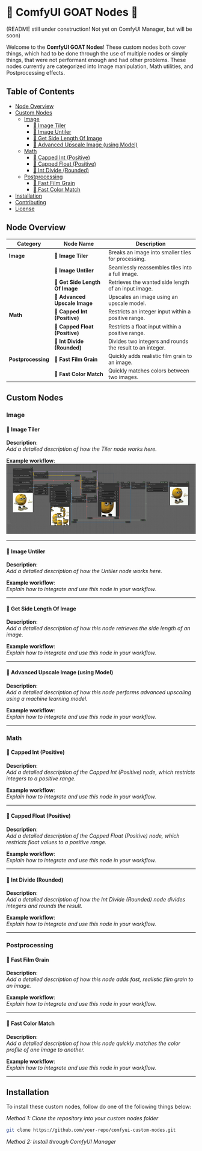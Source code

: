 # 🐐 ComfyUI GOAT Nodes 🐐

(README still under construction! Not yet on ComfyUI Manager, but will be soon)

Welcome to the **ComfyUI GOAT Nodes**! 
These custom nodes both cover things, which had to be done through the use of multiple nodes or simply things, that were not performant enough and had other problems. These nodes currently are categorized into Image manipulation, Math utilities, and Postprocessing effects.

## Table of Contents
- [Node Overview](#node-overview)
- [Custom Nodes](#custom-nodes)
  - [Image](#image)
    - [🐐 Image Tiler](#-image-tiler)
    - [🐐 Image Untiler](#-image-untiler)
    - [🐐 Get Side Length Of Image](#-get-side-length-of-image)
    - [🐐 Advanced Upscale Image (using Model)](#-advanced-upscale-image-using-model)
  - [Math](#math)
    - [🐐 Capped Int (Positive)](#-capped-int-positive)
    - [🐐 Capped Float (Positive)](#-capped-float-positive)
    - [🐐 Int Divide (Rounded)](#-int-divide-rounded)
  - [Postprocessing](#postprocessing)
    - [🐐 Fast Film Grain](#-fast-film-grain)
    - [🐐 Fast Color Match](#-fast-color-match)
- [Installation](#installation)
- [Contributing](#contributing)
- [License](#license)

## Node Overview

| Category          | Node Name                           | Description                                                   |
|-------------------|-------------------------------------|---------------------------------------------------------------|
| **Image**         | 🐐 **Image Tiler**                  | Breaks an image into smaller tiles for processing.             |
|                   | 🐐 **Image Untiler**                | Seamlessly reassembles tiles into a full image.                           |
|                   | 🐐 **Get Side Length Of Image**     | Retrieves the wanted side length of an input image.                   |
|                   | 🐐 **Advanced Upscale Image**       | Upscales an image using an upscale model.            |
| **Math**          | 🐐 **Capped Int (Positive)**        | Restricts an integer input within a positive range.            |
|                   | 🐐 **Capped Float (Positive)**      | Restricts a float input within a positive range.               |
|                   | 🐐 **Int Divide (Rounded)**         | Divides two integers and rounds the result to an integer.                    |
| **Postprocessing**| 🐐 **Fast Film Grain**              | Quickly adds realistic film grain to an image.                 |
|                   | 🐐 **Fast Color Match**             | Quickly matches colors between two images.     |

## Custom Nodes

### Image

#### 🐐 Image Tiler
**Description**:  
_Add a detailed description of how the Tiler node works here._

**Example workflow**:  
![Example workflow for the Image Tiler and Image Untiler nodes](https://raw.githubusercontent.com/AconexOfficial/ComfyUI_GOAT_Nodes/refs/heads/main/workflows/image/image_tiler_AND_image_untiler.png)


---

#### 🐐 Image Untiler
**Description**:  
_Add a detailed description of how the Untiler node works here._

**Example workflow**:  
_Explain how to integrate and use this node in your workflow._

---

#### 🐐 Get Side Length Of Image
**Description**:  
_Add a detailed description of how this node retrieves the side length of an image._

**Example workflow**:  
_Explain how to integrate and use this node in your workflow._

---

#### 🐐 Advanced Upscale Image (using Model)
**Description**:  
_Add a detailed description of how this node performs advanced upscaling using a machine learning model._

**Example workflow**:  
_Explain how to integrate and use this node in your workflow._

---

### Math

#### 🐐 Capped Int (Positive)
**Description**:  
_Add a detailed description of the Capped Int (Positive) node, which restricts integers to a positive range._

**Example workflow**:  
_Explain how to integrate and use this node in your workflow._

---

#### 🐐 Capped Float (Positive)
**Description**:  
_Add a detailed description of the Capped Float (Positive) node, which restricts float values to a positive range._

**Example workflow**:  
_Explain how to integrate and use this node in your workflow._

---

#### 🐐 Int Divide (Rounded)
**Description**:  
_Add a detailed description of how the Int Divide (Rounded) node divides integers and rounds the result._

**Example workflow**:  
_Explain how to integrate and use this node in your workflow._

---

### Postprocessing

#### 🐐 Fast Film Grain
**Description**:  
_Add a detailed description of how this node adds fast, realistic film grain to an image._

**Example workflow**:  
_Explain how to integrate and use this node in your workflow._

---

#### 🐐 Fast Color Match
**Description**:  
_Add a detailed description of how this node quickly matches the color profile of one image to another._

**Example workflow**:  
_Explain how to integrate and use this node in your workflow._

---

## Installation

To install these custom nodes, follow do one of the following things below:

<em>Method 1: Clone the repository into your custom nodes folder</em>

```bash
git clone https://github.com/your-repo/comfyui-custom-nodes.git
````

<em>Method 2: Install through ComfyUI Manager</em>
